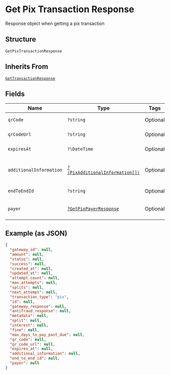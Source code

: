 
# Get Pix Transaction Response

Response object when getting a pix transaction

## Structure

`GetPixTransactionResponse`

## Inherits From

[`GetTransactionResponse`](../../doc/models/get-transaction-response.md)

## Fields

| Name | Type | Tags | Description | Getter | Setter |
|  --- | --- | --- | --- | --- | --- |
| `qrCode` | `?string` | Optional | - | getQrCode(): ?string | setQrCode(?string qrCode): void |
| `qrCodeUrl` | `?string` | Optional | - | getQrCodeUrl(): ?string | setQrCodeUrl(?string qrCodeUrl): void |
| `expiresAt` | `?\DateTime` | Optional | - | getExpiresAt(): ?\DateTime | setExpiresAt(?\DateTime expiresAt): void |
| `additionalInformation` | [`?(PixAdditionalInformation[])`](../../doc/models/pix-additional-information.md) | Optional | - | getAdditionalInformation(): ?array | setAdditionalInformation(?array additionalInformation): void |
| `endToEndId` | `?string` | Optional | - | getEndToEndId(): ?string | setEndToEndId(?string endToEndId): void |
| `payer` | [`?GetPixPayerResponse`](../../doc/models/get-pix-payer-response.md) | Optional | - | getPayer(): ?GetPixPayerResponse | setPayer(?GetPixPayerResponse payer): void |

## Example (as JSON)

```json
{
  "gateway_id": null,
  "amount": null,
  "status": null,
  "success": null,
  "created_at": null,
  "updated_at": null,
  "attempt_count": null,
  "max_attempts": null,
  "splits": null,
  "next_attempt": null,
  "transaction_type": "pix",
  "id": null,
  "gateway_response": null,
  "antifraud_response": null,
  "metadata": null,
  "split": null,
  "interest": null,
  "fine": null,
  "max_days_to_pay_past_due": null,
  "qr_code": null,
  "qr_code_url": null,
  "expires_at": null,
  "additional_information": null,
  "end_to_end_id": null,
  "payer": null
}
```

